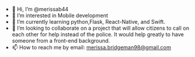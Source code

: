 - 👋 Hi, I’m @merissab44
- 👀 I’m interested in Mobile development
- 🌱 I’m currently learning python,Flask, React-Native, and Swift.
- 💞️ I’m looking to collaborate on a project that will allow citizens to call on each other for help instead of the police. 
It would help greatly to have someone from a front-end background.
- 📫 How to reach me by email: merissa.bridgeman98@gmail.com

<!---
merissab44/merissab44 is a ✨ special ✨ repository because its `README.md` (this file) appears on your GitHub profile.
You can click the Preview link to take a look at your changes.
--->
